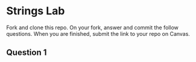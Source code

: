 # Strings Lab

Fork and clone this repo. On your fork, answer and commit the follow questions. When you are finished, submit the link to your repo on Canvas.

## Question 1
